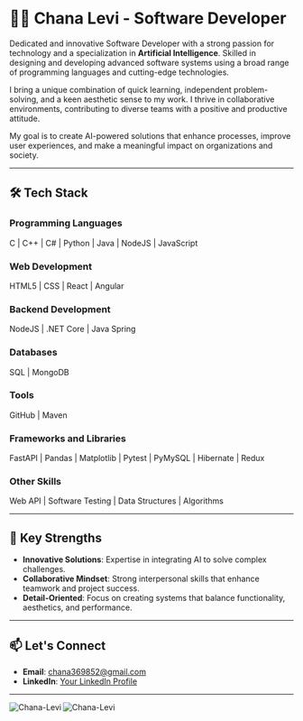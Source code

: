 # 👩‍💻 Chana Levi - Software Developer  

Dedicated and innovative Software Developer with a strong passion for technology and a specialization in **Artificial Intelligence**. Skilled in designing and developing advanced software systems using a broad range of programming languages and cutting-edge technologies.  

I bring a unique combination of quick learning, independent problem-solving, and a keen aesthetic sense to my work. I thrive in collaborative environments, contributing to diverse teams with a positive and productive attitude.  

My goal is to create AI-powered solutions that enhance processes, improve user experiences, and make a meaningful impact on organizations and society.  

---

## 🛠️ Tech Stack  

### Programming Languages  
C | C++ | C# | Python | Java | NodeJS | JavaScript  

### Web Development  
HTML5 | CSS | React | Angular  

### Backend Development  
NodeJS | .NET Core | Java Spring  

### Databases  
SQL | MongoDB  

### Tools  
GitHub | Maven  

### Frameworks and Libraries  
FastAPI | Pandas | Matplotlib | Pytest | PyMySQL | Hibernate | Redux  

### Other Skills  
Web API | Software Testing | Data Structures | Algorithms  

---

## 🌟 Key Strengths  

- **Innovative Solutions**: Expertise in integrating AI to solve complex challenges.  
- **Collaborative Mindset**: Strong interpersonal skills that enhance teamwork and project success.  
- **Detail-Oriented**: Focus on creating systems that balance functionality, aesthetics, and performance.  

---

## 📫 Let's Connect  

- **Email**: [chana369852@gmail.com](mailto:chana369852@gmail.com)  
- **LinkedIn**: [Your LinkedIn Profile](https://www.linkedin.com/in/chana-levi-b3a45232b/)

---

<img src="https://github-readme-stats.vercel.app/api?username=Chana-Levi&show_icons=true&locale=en&theme=dracula" alt="Chana-Levi" />
<img align="left" src="https://github-readme-stats.vercel.app/api/top-langs?username=Chana-Levi&show_icons=true&locale=en&layout=compact&theme=dracula" alt="Chana-Levi" />

